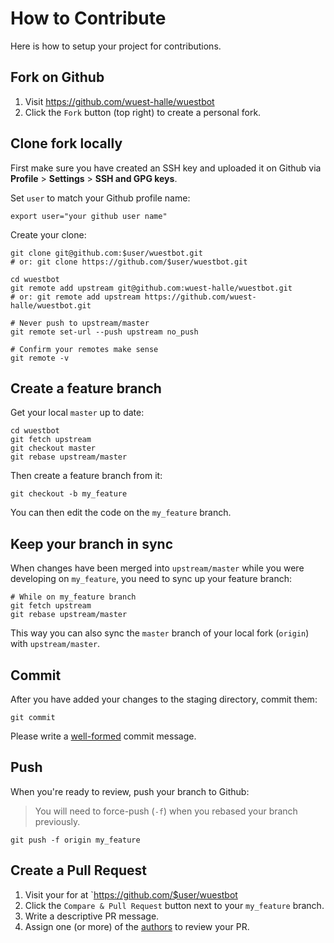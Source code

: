 # How to Contribute

Here is how to setup your project for contributions.

## Fork on Github

1. Visit https://github.com/wuest-halle/wuestbot
2. Click the `Fork` button (top right) to create a personal fork.

## Clone fork locally

First make sure you have created an SSH key and uploaded it on Github via
**Profile** > **Settings** > **SSH and GPG keys**.

Set `user` to match your Github profile name:

```shell
export user="your github user name"
```

Create your clone:

```shell
git clone git@github.com:$user/wuestbot.git
# or: git clone https://github.com/$user/wuestbot.git

cd wuestbot
git remote add upstream git@github.com:wuest-halle/wuestbot.git
# or: git remote add upstream https://github.com/wuest-halle/wuestbot.git

# Never push to upstream/master
git remote set-url --push upstream no_push

# Confirm your remotes make sense
git remote -v
```

## Create a feature branch

Get your local `master` up to date:

```shell
cd wuestbot
git fetch upstream
git checkout master
git rebase upstream/master
```

Then create a feature branch from it:

```shell
git checkout -b my_feature
```

You can then edit the code on the `my_feature` branch.

## Keep your branch in sync

When changes have been merged into `upstream/master` while you were developing
on `my_feature`, you need to sync up your feature branch:

```shell
# While on my_feature branch
git fetch upstream
git rebase upstream/master
```

This way you can also sync the `master` branch of your local fork (`origin`)
with `upstream/master`.

## Commit

After you have added your changes to the staging directory, commit them:

```shell
git commit
```

Please write a [well-formed][commit_message] commit message.

## Push

When you're ready to review, push your branch to Github:

> You will need to force-push (`-f`) when you rebased your branch
> previously.

```shell
git push -f origin my_feature
```

## Create a Pull Request

1. Visit your for at `https://github.com/$user/wuestbot
2. Click the `Compare & Pull Request` button next to your `my_feature` branch.
3. Write a descriptive PR message.
4. Assign one (or more) of the [authors][authors] to review your PR.

[commit_message]: https://chris.beams.io/posts/git-commit/
[authors]: ./AUTHORS.md